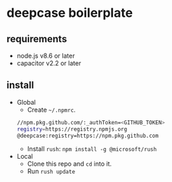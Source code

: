 # deepcase boilerplate

## requirements

- node.js v8.6 or later
- capacitor v2.2 or later

## install

- Global
  - Create `~/.npmrc`.
  ```sh
  //npm.pkg.github.com/:_authToken=<GITHUB_TOKEN>
  registry=https://registry.npmjs.org
  @deepcase:registry=https://npm.pkg.github.com
  ```
  - Install `rush`: `npm install -g @microsoft/rush`
- Local
  - Clone this repo and `cd` into it.
  - Run `rush update`
